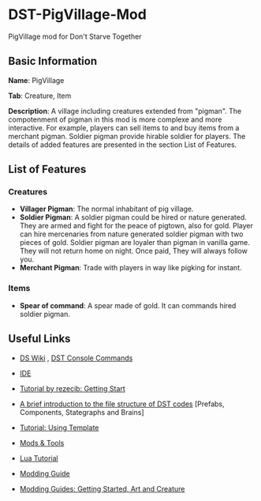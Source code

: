 # DST-PigVillage-Mod
PigVillage mod for Don't Starve Together

## Basic Information

**Name**: PigVillage

**Tab**: Creature, Item

**Description**: A village including creatures extended from "pigman". The compotenment of pigman in this mod is more complexe and more interactive. For example, players can sell items to and buy items from a merchant pigman. Soldier pigman provide hirable soldier for players. The details of added features are presented in the section List of Features.

## List of Features
### Creatures
* **Villager Pigman**: The normal inhabitant of pig village.
* **Soldier Pigman**: A soldier pigman could be hired or nature generated. They are armed and fight for the peace of pigtown, also for gold. Player can hire mercenaries from nature generated soldier pigman with two pieces of gold. Soldier pigman are loyaler than pigman in vanilla game. They will not return home on night. Once paid, They will always follow you.
* **Merchant Pigman**: Trade with players in way like pigking for instant.
### Items
* **Spear of command**: A spear made of gold. It can commands hired soldier pigman. 
    
## Useful Links
 
* [DS Wiki](http://dontstarve.wikia.com/wiki/Don%27t_Starve_Wiki) , [DST Console Commands](http://dontstarve.wikia.com/wiki/Console/Don%27t_Starve_Together_Commands)

* [IDE](https://forums.kleientertainment.com/topic/78739-dsted-the-ide-for-dont-starve-together/)

* [Tutorial by rezecib: Getting Start](https://forums.kleientertainment.com/topic/47353-guide-getting-started-with-modding-dst-and-some-general-tips-for-ds-as-well/#StartWithAnotherMod)

* [A brief introduction to the file structure of DST codes](https://forums.kleientertainment.com/topic/25850-wots-the-diff-prefabs-components-stategraphs-and-brains/) [Prefabs, Components, Stategraphs and Brains]

* [Tutorial: Using Template](https://forums.kleientertainment.com/topic/46849-tutorial-using-extended-sample-character-template/)

* [Mods & Tools](https://forums.kleientertainment.com/forum/26-dont-starve-mods-and-tools/)

* [Lua Tutorial](http://www.runoob.com/lua/lua-tutorial.html)

* [Modding Guide](https://forums.kleientertainment.com/topic/27341-tutorial-the-artists-guide-to-characteritem-modding/)

* [Modding Guides: Getting Started, Art and Creature](https://forums.kleientertainment.com/topic/28021-getting-started-guides-tutorials-and-examples/)
